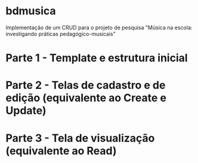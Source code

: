 # bdmusica
Implementação de um CRUD para o projeto de pesquisa "Música na escola: investigando práticas pedagógico-musicais"


# Parte 1 - Template e estrutura inicial #
# Parte 2 - Telas de cadastro e de edição (equivalente ao Create e Update) #
# Parte 3 - Tela de visualização (equivalente ao Read) #

